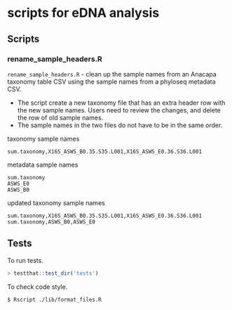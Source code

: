 # scripts for eDNA analysis

## Scripts

### rename_sample_headers.R

`rename_sample_headers.R` - clean up the sample names from an Anacapa taxonomy table CSV using the sample names from a phyloseq metadata CSV. 

- The script create a new taxonomy file that has an extra header row with the new sample names. Users need to review the changes, and delete the row of old sample names.
- The sample names in the two files do not have to be in the same order. 

taxonomy sample names
```
sum.taxonomy,X16S_ASWS_B0.35.S35.L001,X16S_ASWS_E0.36.S36.L001	
```

metadata sample names
```
sum.taxonomy
ASWS_E0
ASWS_B0
```
updated taxonomy sample names

```
sum.taxonomy,X16S_ASWS_B0.35.S35.L001,X16S_ASWS_E0.36.S36.L001	
sum.taxonomy,ASWS_B0,ASWS_E0
```

## Tests

To run tests.
```R
> testthat::test_dir('tests')
```

To check code style.
```
$ Rscript ./lib/format_files.R
```